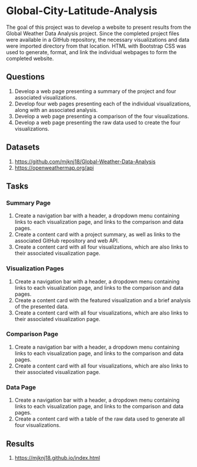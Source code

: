 # Global-City-Latitude-Analysis

The goal of this project was to develop a website to present results from the Global Weather Data Analysis project. Since the completed project files were available in a GitHub repository, the necessary visualizations and data were imported directory from that location. HTML with Bootstrap CSS was used to generate, format, and link the individual webpages to form the completed website.

## Questions

1. Develop a web page presenting a summary of the project and four associated visualizations.
2. Develop four web pages presenting each of the individual visualizations, along with an associated analysis.
3. Develop a web page presenting a comparison of the four visualizations.
4. Develop a web page presenting the raw data used to create the four visualizations.

## Datasets

1. https://github.com/mjknj18/Global-Weather-Data-Analysis
2. https://openweathermap.org/api

## Tasks

### Summary Page

1. Create a navigation bar with a header, a dropdown menu containing links to each visualization page, and links to the comparison and data pages.
2. Create a content card with a project summary, as well as links to the associated GitHub repository and web API. 
3. Create a content card with all four visualizations, which are also links to their associated visualization page.

### Visualization Pages

1. Create a navigation bar with a header, a dropdown menu containing links to each visualization page, and links to the comparison and data pages.
2. Create a content card with the featured visualization and a brief analysis of the presented data.
3. Create a content card with all four visualizations, which are also links to their associated visualization page.

### Comparison Page

1. Create a navigation bar with a header, a dropdown menu containing links to each visualization page, and links to the comparison and data pages.
2. Create a content card with all four visualizations, which are also links to their associated visualization page.

### Data Page

1. Create a navigation bar with a header, a dropdown menu containing links to each visualization page, and links to the comparison and data pages.
2. Create a content card with a table of the raw data used to generate all four visualizations.

## Results

1. https://mjknj18.github.io/index.html